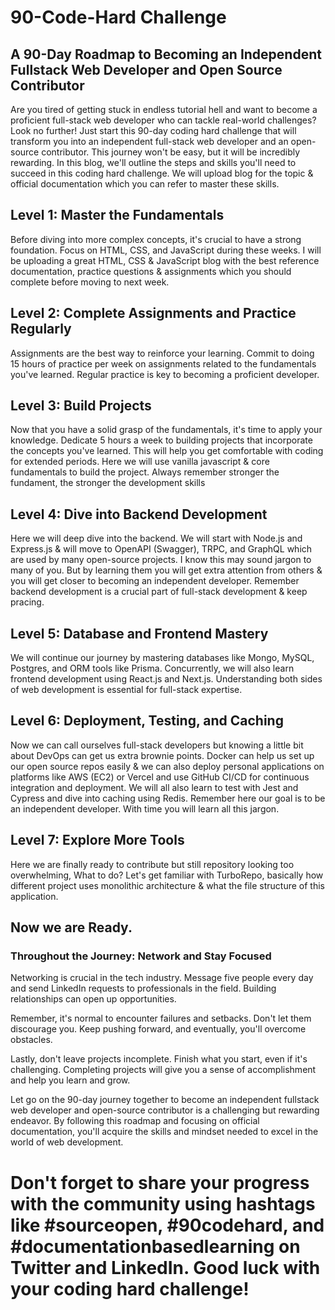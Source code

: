 # 90-Code-Hard Challenge


## A 90-Day Roadmap to Becoming an Independent Fullstack Web Developer and Open Source Contributor

Are you tired of getting stuck in endless tutorial hell and want to become a proficient full-stack web developer who can tackle real-world challenges? Look no further! Just start this 90-day coding hard challenge that will transform you into an independent full-stack web developer and an open-source contributor. This journey won't be easy, but it will be incredibly rewarding. In this blog, we'll outline the steps and skills you'll need to succeed in this coding hard challenge. We will upload blog for the topic & official documentation which you can refer to master these skills.

## Level 1: Master the Fundamentals
Before diving into more complex concepts, it's crucial to have a strong foundation. Focus on HTML, CSS, and JavaScript during these weeks. I will be uploading a great HTML, CSS & JavaScript blog with the best reference documentation, practice questions & assignments which you should complete before moving to next week.

## Level 2: Complete Assignments and Practice Regularly
Assignments are the best way to reinforce your learning. Commit to doing 15 hours of practice per week on assignments related to the fundamentals you've learned. Regular practice is key to becoming a proficient developer.

## Level 3: Build Projects
Now that you have a solid grasp of the fundamentals, it's time to apply your knowledge. Dedicate 5 hours a week to building projects that incorporate the concepts you've learned. This will help you get comfortable with coding for extended periods. Here we will use vanilla javascript & core fundamentals to build the project. Always remember stronger the fundament, the stronger the development skills

## Level 4: Dive into Backend Development
Here we will deep dive into the backend. We will start with Node.js and Express.js & will move to OpenAPI (Swagger), TRPC, and GraphQL which are used by many open-source projects. I know this may sound jargon to many of you. But by learning them you will get extra attention from others & you will get closer to becoming an independent developer. Remember backend development is a crucial part of full-stack development & keep pracing.

## Level 5: Database and Frontend Mastery
We will continue our journey by mastering databases like Mongo, MySQL, Postgres, and ORM tools like Prisma. Concurrently, we will also learn frontend development using React.js and Next.js. Understanding both sides of web development is essential for full-stack expertise.

## Level 6: Deployment, Testing, and Caching
Now we can call ourselves full-stack developers but knowing a little bit about DevOps can get us extra brownie points. Docker can help us set up our open source repos easily & we can also deploy personal applications on platforms like AWS (EC2) or Vercel and use GitHub CI/CD for continuous integration and deployment. We will all also learn to test with Jest and Cypress and dive into caching using Redis. Remember here our goal is to be an independent developer. With time you will learn all this jargon.

## Level 7: Explore More Tools
Here we are finally ready to contribute but still repository looking too overwhelming, What to do? Let's get familiar with TurboRepo, basically how different project uses monolithic architecture & what the file structure of this application.

## Now we are Ready.

### Throughout the Journey: Network and Stay Focused
Networking is crucial in the tech industry. Message five people every day and send LinkedIn requests to professionals in the field. Building relationships can open up opportunities.

Remember, it's normal to encounter failures and setbacks. Don't let them discourage you. Keep pushing forward, and eventually, you'll overcome obstacles.

Lastly, don't leave projects incomplete. Finish what you start, even if it's challenging. Completing projects will give you a sense of accomplishment and help you learn and grow.

Let go on the 90-day journey together to become an independent fullstack web developer and open-source contributor is a challenging but rewarding endeavor. By following this roadmap and focusing on official documentation, you'll acquire the skills and mindset needed to excel in the world of web development. 

# Don't forget to share your progress with the community using hashtags like #sourceopen, #90codehard, and #documentationbasedlearning on Twitter and LinkedIn. Good luck with your coding hard challenge!
